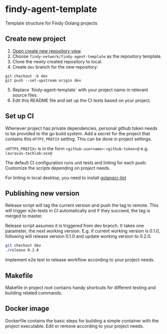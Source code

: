 # findy-agent-template

Template structure for Findy Golang projects

## Create new project

1. [Open create new repository view](https://github.com/new).
2. Choose `findy-network/findy-agent-template` as the repository template.
3. Clone the newly created repository to local.
4. Create `dev` branch for the new repository:

```
git checkout -b dev
git push --set-upstream origin dev
```

5. Replace ´findy-agent-template´ with your project name in relevant source files.
6. Edit this README file and set up the CI tests based on your project.

## Set up CI

Whenever project has private dependencies, personal github token needs to be provided to the go build system.
Add a secret for the project that contains this `HTTPS_PREFIX` setting. This can be done in project settings.

`<HTTPS_PREFIX>` is in the form `<github-username>:<github-token>@` e.g. `lauravuo-techlab:xxx@`

The default CI configuration runs unit tests and linting for each push. Customize the scripts depending on project needs.

For linting in local desktop, you need to install [golangci-lint](https://golangci-lint.run/usage/install/#local-installation)


## Publishing new version

Release script will tag the current version and push the tag to remote. This will trigger e2e-tests in CI automatically and if they succeed, the tag is merged to master.

Release script assumes it is triggered from dev branch. It takes one parameter, the next working version. E.g. if current working version is 0.1.0, following will release version 0.1.0 and update working version to 0.2.0.

```bash
git checkout dev 
./release 0.2.0
```

Implement e2e test to release workflow according to your project needs.

## Makefile 

Makefile in project root contains handy shortcuts for different testing and building related commands.

## Docker image

Dockerfile contains the basic steps for building a simple container with the project executable. Edit or remove according to your project needs.
